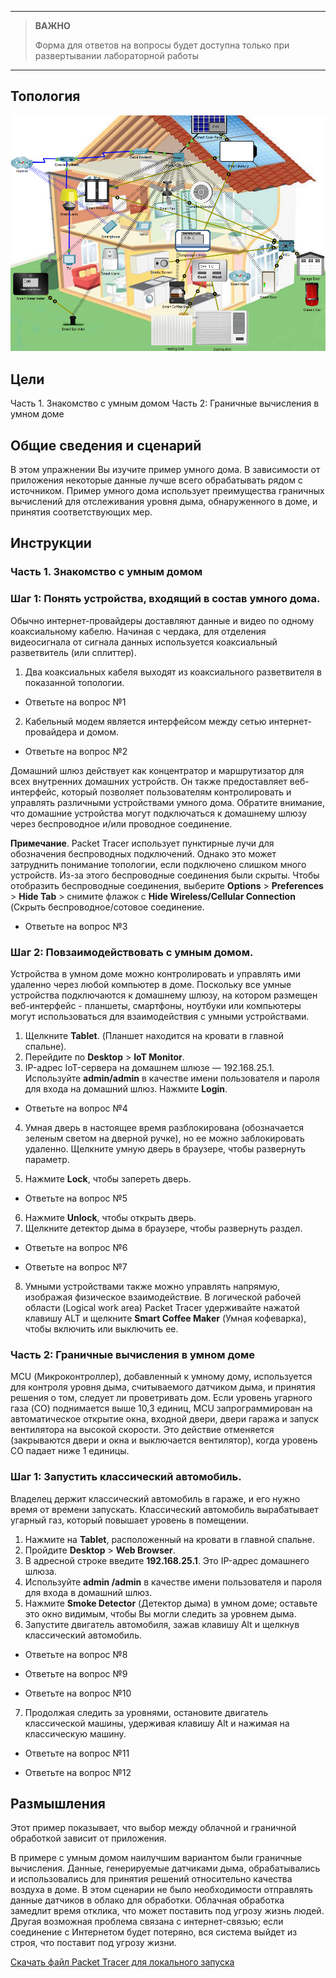 
---

> **ВАЖНО**
> 
> Форма для ответов на вопросы будет доступна только при развертывании лабораторной работы 

---

## Топология

![](./assets/topology-1.png)
<!-- ![](./assets/topology-2.png) запасная топология - более горизонтальная, но без картинки дома. ОДНАКО, на картинку дома есть отсылки в инструкциях -->

## Цели

Часть 1. Знакомство с умным домом
Часть 2: Граничные вычисления в умном доме

## Общие сведения и сценарий

В этом упражнении Вы изучите пример умного дома. В зависимости от приложения некоторые данные лучше всего обрабатывать рядом с источником. Пример умного дома использует преимущества граничных вычислений для отслеживания уровня дыма, обнаруженного в доме, и принятия соответствующих мер.

## Инструкции

### Часть 1. Знакомство с умным домом
### Шаг 1: Понять устройства, входящий в состав умного дома.

Обычно интернет-провайдеры доставляют данные и видео по одному коаксиальному кабелю. Начиная с чердака, для отделения видеосигнала от сигнала данных используется коаксиальный разветвитель (или сплиттер).

1. Два коаксиальных кабеля выходят из коаксиального разветвителя в показанной топологии.

- Ответьте на вопрос №1
<!-- ТВ и кабельный модем. -->

2. Кабельный модем является интерфейсом между сетью интернет-провайдера и домом.
- Ответьте на вопрос №2
<!-- Коаксиальный разветвитель и домашний шлюз. -->

Домашний шлюз действует как концентратор и маршрутизатор для всех внутренних домашних устройств. Он также предоставляет веб-интерфейс, который позволяет пользователям контролировать и управлять различными устройствами умного дома. Обратите внимание, что домашние устройства могут подключаться к домашнему шлюзу через беспроводное и/или проводное соединение.

**Примечание**. Packet Tracer использует пунктирные лучи для обозначения беспроводных подключений. Однако это может затруднить понимание топологии, если подключено слишком много устройств. Из-за этого беспроводные соединения были скрыты. Чтобы отобразить беспроводные соединения, выберите **Options** > **Preferences** > **Hide Tab** > снимите флажок  с  **Hide Wireless/Cellular Connection** (Скрыть беспроводное/сотовое соединение.

- Ответьте на вопрос №3
<!-- Cable Modem0, smart solar panel, smart window, smart lamp, smart phone, tablet, smoke detector, temperature meter, TV, smart alarm, smart coffee maker, smart door, heating unit, cooling unit, smart water meter, smart sprinkler, микроконтроллер, smart garage door, smoke sensor, and smoke detector. (Кабельный модем0, умная солнечная панель, умное окно, умная лампа, смартфон, планшет, детектор дыма, измеритель температуры, телевизор, умная сигнализация, умная кофеварка, умная дверь, нагревательный блок, охлаждающий блок, умный счетчик воды, умный спринклер, MCU, умная дверь гаража, датчик дыма и детектор дыма). -->

### Шаг 2: Повзаимодействовать с умным домом.
Устройства в умном доме можно контролировать и управлять ими удаленно через любой компьютер в доме. Поскольку все умные устройства подключаются к домашнему шлюзу, на котором размещен веб-интерфейс - планшеты, смартфоны, ноутбуки или компьютеры могут использоваться для взаимодействия с умными устройствами.

1. Щелкните **Tablet**. (Планшет находится на кровати в главной спальне).
2. Перейдите по **Desktop** > **IoT Monitor**.
3. IP-адрес IoT-сервера на домашнем шлюзе — 192.168.25.1. Используйте **admin/admin** в качестве имени пользователя и пароля для входа на домашний шлюз. Нажмите **Login**.

- Ответьте на вопрос №4
<!-- Список всех умных устройств, подключенных в данный момент к домашнему шлюзу. Некоторыми устройствами можно управлять, а за другими можно только наблюдать. -->

4. Умная дверь в настоящее время разблокирована (обозначается зеленым светом на дверной ручке), но ее можно заблокировать удаленно. Щелкните умную дверь в браузере, чтобы развернуть параметр.

5. Нажмите **Lock**, чтобы запереть дверь.

- Ответьте на вопрос №5
<!-- Да. Индикатор дверной ручки стал красным, что в Packet Tracer означает запертую умную дверь. Кроме того, в разделе Smart door в веб-браузере выделена кнопка Lock. -->

6. Нажмите **Unlock**, чтобы открыть дверь.
7. Щелкните детектор дыма в браузере, чтобы развернуть раздел.

- Ответьте на вопрос №6
<!-- Ноль. Детектор в настоящее время не обнаруживает дым.-->
- Ответьте на вопрос №7
<!-- Нет. За детектором дыма можно только наблюдать.-->
8. Умными устройствами также можно управлять напрямую, изображая физическое взаимодействие.
В логической рабочей области (Logical work area) Packet Tracer удерживайте нажатой клавишу ALT и щелкните **Smart Coffee Maker** (Умная кофеварка), чтобы включить или выключить ее.

### Часть 2: Граничные вычисления в умном доме

MCU (Микроконтроллер), добавленный к умному дому, используется для контроля уровня дыма, считываемого датчиком дыма, и принятия решения о том, следует ли проветривать дом. Если уровень угарного газа (CO) поднимается выше 10,3 единиц, MCU запрограммирован на автоматическое открытие окна, входной двери, двери гаража и запуск вентилятора на высокой скорости. Это действие отменяется (закрываются двери и окна и выключается вентилятор), когда уровень CO падает ниже 1 единицы.

### Шаг 1: Запустить классический автомобиль.

Владелец держит классический автомобиль в гараже, и его нужно время от времени запускать. Классический автомобиль вырабатывает угарный газ, который повышает уровень в помещении.

1. Нажмите на **Tablet**, расположенный на кровати в главной спальне.
2. Пройдите  **Desktop** > **Web Browser**.
3. В адресной строке введите **192.168.25.1**. Это IP-адрес домашнего шлюза.
4. Используйте **admin /admin** в качестве имени пользователя и пароля для входа в домашний шлюз.
5. Нажмите **Smoke Detector** (Детектор дыма) в умном доме; оставьте это окно видимым, чтобы Вы могли следить за уровнем дыма.
6. Запустите двигатель автомобиля, зажав клавишу Alt и щелкнув классический автомобиль.

- Ответьте на вопрос №8
<!-- Поскольку двери и окна закрыты, датчик дыма обнаруживает повышенный уровень опасных газов. Когда уровни поднимаются выше 10,3 единиц, MCU действует на это и открывает дверь гаража, входную дверь и окно. MCU также запускает потолочный вентилятор на максимальной скорости. -->

- Ответьте на вопрос №9
<!-- Уровень дыма падает почти до нуля, но не достигает нуля.-->

- Ответьте на вопрос №10
<!-- Нет. Машина все еще работает, и уровень дыма все еще можно измерить.-->

7. Продолжая следить за уровнями, остановите двигатель классической машины, удерживая клавишу Alt и нажимая на классическую машину.

- Ответьте на вопрос №11
<!-- Уровни CO и CO2 падают до 0 единиц-->

- Ответьте на вопрос №12
<!-- Теперь, когда уровни упали ниже 1 единицы, MCU решает, что можно безопасно закрыть дверь гаража, входную дверь и окно. MCU также останавливает вентилятор. -->

## Размышления

Этот пример показывает, что выбор между облачной и граничной обработкой зависит от приложения.

В примере с умным домом наилучшим вариантом были граничные вычисления. Данные, генерируемые датчиками дыма, обрабатывались и использовались для принятия решений относительно качества воздуха в доме. В этом сценарии не было необходимости отправлять данные датчиков в облако для обработки. Облачная обработка замедлит время отклика, что может поставить под угрозу жизнь людей. Другая возможная проблема связана с интернет-связью; если соединение с Интернетом будет потеряно, вся система выйдет из строя, что поставит под угрозу жизни.

[Скачать файл Packet Tracer для локального запуска](./assets/4.1.6-packet-tracer-explore-the-smart-home)